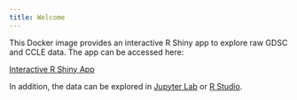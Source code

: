 ```yaml
---
title: Welcome
---
```


This Docker image provides an interactive R Shiny app to explore raw GDSC and CCLE data.  The app can be accessed here:

[Interactive R Shiny App](/shiny/)

In addition, the data can be explored in [Jupyter Lab](/jupyter/lab) or [R Studio](/rstudio/).



